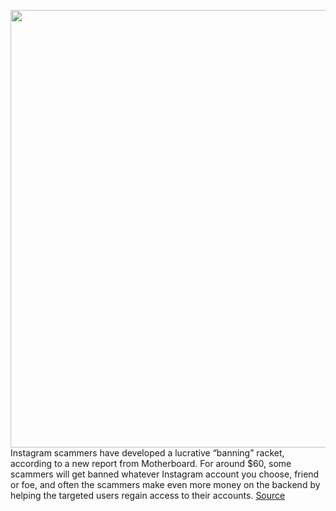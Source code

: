 <img src='https://cdn.vox-cdn.com/thumbor/2wwE-xWX-wSTbt0z42pB6ABgxVI=/0x0:2040x1360/1200x800/filters:focal(857x517:1183x843)/cdn.vox-cdn.com/uploads/chorus_image/image/69684780/acastro_190919_1777_instagram_0003.0.0.jpg' width='700px' /><br/>
Instagram scammers have developed a lucrative “banning” racket, according to a new report from Motherboard. For around $60, some scammers will get banned whatever Instagram account you choose, friend or foe, and often the scammers make even more money on the backend by helping the targeted users regain access to their accounts.
<a href='https://www.theverge.com/2021/8/5/22611309/instagram-banned-accounts-business-impersonation'> Source <a/>